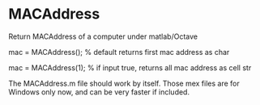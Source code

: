 # MACAddress
Return MACAddress of a computer under matlab/Octave

mac = MACAddress(); % default returns first mac address as char

mac = MACAddress(1); % if input true, returns all mac address as cell str

The MACAddress.m file should work by itself. Those mex files are for Windows only now, and can be very faster if included.
